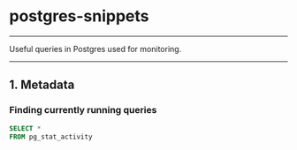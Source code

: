 # postgres-snippets
-------------------

Useful queries in Postgres used for monitoring.

----

## 1. Metadata

### Finding currently running queries
```sql
SELECT *
FROM pg_stat_activity
```

